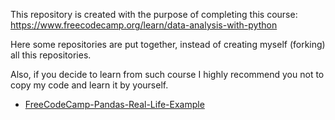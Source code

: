This repository is created with the purpose of completing this course:
https://www.freecodecamp.org/learn/data-analysis-with-python

Here some repositories are put together, instead of creating myself (forking) all this
repositories.

Also, if you decide to learn from such course I highly recommend you not to copy my code and learn it by yourself.

* [FreeCodeCamp-Pandas-Real-Life-Example](https://github.com/ine-rmotr-curriculum/FreeCodeCamp-Pandas-Real-Life-Example)
